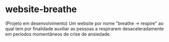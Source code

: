 # website-breathe
(Projeto em desenvolvimento) Um website por nome "breathe -> respire" ao qual tem por finalidade auxiliar as pessoas a respirarem desaceleradamente em períodos momentâneos de crise de ansiedade.
